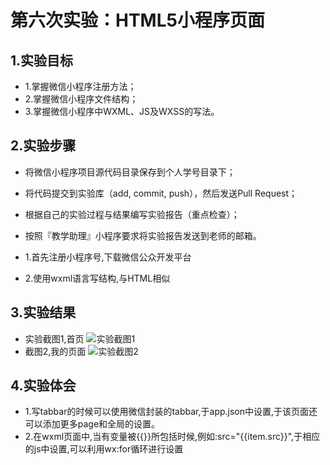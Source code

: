 # 第六次实验：HTML5小程序页面
 
## 1.实验目标
* 1.掌握微信小程序注册方法；
* 2.掌握微信小程序文件结构；
* 3.掌握微信小程序中WXML、JS及WXSS的写法。

## 2.实验步骤
* 将微信小程序项目源代码目录保存到个人学号目录下；
* 将代码提交到实验库（add, commit, push），然后发送Pull Request；
* 根据自己的实验过程与结果编写实验报告（重点检查）；
* 按照『教学助理』小程序要求将实验报告发送到老师的邮箱。
 
* 1.首先注册小程序号,下载微信公众开发平台
* 2.使用wxml语言写结构,与HTML相似

## 3.实验结果
* 实验截图1,首页
![实验截图1](https://github.com/310341802/html5-2018/blob/master/soft1614080902329/report/L6.png)
* 截图2,我的页面
![实验截图2](https://github.com/310341802/html5-2018/blob/master/soft1614080902329/report/L6-1.png)

## 4.实验体会 
* 1.写tabbar的时候可以使用微信封装的tabbar,于app.json中设置,于该页面还可以添加更多page和全局的设置。
* 2.在wxml页面中,当有变量被{{}}所包括时候,例如:src="{{item.src}}",于相应的js中设置,可以利用wx:for循环进行设置

